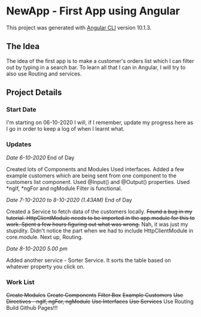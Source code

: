 # NewApp - First App using Angular

This project was generated with [Angular CLI](https://github.com/angular/angular-cli) version 10.1.3.

## The Idea

The idea of the first app is to make a customer's orders list which I can filter out by typing in a search bar.
To learn all that I can in Angular, I will try to also use Routing and services.

## Project Details

### Start Date
I'm starting on 06-10-2020
I will, if I remember, update my progress here as I go in order to keep a log of when I learnt what.

### Updates

<em>Date 6-10-2020</em>
End of Day

Created lots of Components and Modules
Used interfaces.
Added a few example customers which are being sent from one component to the customers list component.
Used @Input() and @Output() properties.
Used *ngIf, *ngFor and ngModule
Filter is functional.

<em>Date 7-10-2020 to 8-10-2020 (1.43AM)</em>
End of Day

Created a Service to fetch data of the customers locally.
~~Found a bug in my tutorial.
HttpClientModule needs to be imported in the app.module for this to work.
Spent a few hours figuring out what was wrong.~~
Nah, it was just my stupidity. Didn't notice the part when we had to include HttpClientModule in core.module.
Next up, Routing.

<em>Date 8-10-2020</em>
<em>5.00 pm</em>

Added another service - Sorter Service.
It sorts the table based on whatever property you click on.

### Work List
~~Create Modules~~
~~Create Components~~
~~Filter Box~~
~~Example Customers~~
~~Use Directives - ngIf, ngFor, ngModule~~
~~Use Interfaces~~
~~Use Services~~
Use Routing
Build
Github Pages!!!